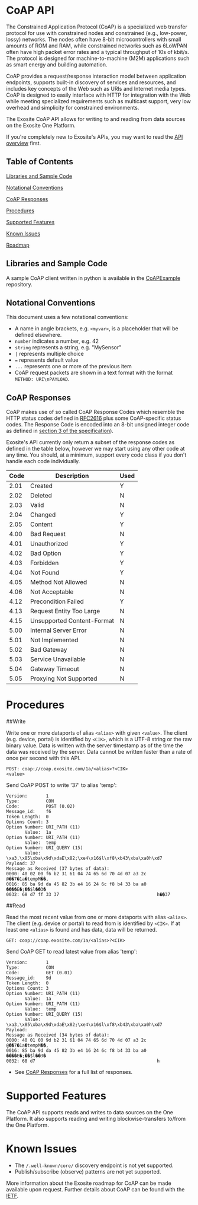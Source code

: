 # CoAP API

The Constrained Application Protocol (CoAP) is a specialized web transfer protocol for use with constrained nodes and constrained (e.g., low-power, lossy) networks. The nodes often have 8-bit microcontrollers with small amounts of ROM and RAM, while constrained networks such as 6LoWPAN often have high packet error rates and a typical throughput of 10s of kbit/s. The protocol is designed for machine-to-machine (M2M) applications such as smart energy and building automation.

CoAP provides a request/response interaction model between application endpoints, supports built-in discovery of services and resources, and includes key concepts of the Web such as URIs and Internet media types. CoAP is designed to easily interface with HTTP for integration with the Web while meeting specialized requirements such as multicast support, very low overhead and simplicity for constrained environments.

The Exosite CoAP API allows for writing to and reading from data sources on the Exosite One Platform.

If you're completely new to Exosite's APIs, you may want to read the [API overview](../README.md) first.

## Table of Contents

[Libraries and Sample Code](#libraries-and-sample-code)

[Notational Conventions](#notational-conventions)

[CoAP Responses](#coap-responses)

[Procedures](#procedures)

[Supported Features](#supported-features)

[Known Issues](#known-issues)

[Roadmap](#roadmap)

## Libraries and Sample Code

A sample CoAP client written in python is available in the [CoAPExample](https://github.com/exosite-garage/CoAPExample) repository.

## Notational Conventions

This document uses a few notational conventions:

* A name in angle brackets, e.g. `<myvar>`, is a placeholder that will be defined elsewhere.
* `number` indicates a number, e.g. 42
* `string` represents a string, e.g. "MySensor"
* `|` represents multiple choice
* `=` represents default value
* `...` represents one or more of the previous item
* CoAP request packets are shown in a text format with the format `METHOD: URI\nPAYLOAD`.

## CoAP Responses

CoAP makes use of so called CoAP Response Codes which resemble the HTTP status codes defined in [RFC2616](https://www.ietf.org/rfc/rfc2616.txt) plus some CoAP-specific status codes. The Response Code is encoded into an 8-bit unsigned integer code as defined in [section 3 of the specification](http://tools.ietf.org/html/draft-ietf-core-coap-18#section-3)). 

Exosite's API currently only return a subset of the response codes as defined in the table below, however we may start using any other code at any time. You should, at a minimum, support every code class if you don't handle each code individually.

| Code | Description                  | Used |
|------|------------------------------|------|
| 2.01 | Created                      |   Y  |
| 2.02 | Deleted                      |   N  |
| 2.03 | Valid                        |   N  |
| 2.04 | Changed                      |   Y  |
| 2.05 | Content                      |   Y  |
| 4.00 | Bad Request                  |   N  |
| 4.01 | Unauthorized                 |   Y  |
| 4.02 | Bad Option                   |   Y  |
| 4.03 | Forbidden                    |   Y  |
| 4.04 | Not Found                    |   Y  |
| 4.05 | Method Not Allowed           |   N  |
| 4.06 | Not Acceptable               |   N  |
| 4.12 | Precondition Failed          |   Y  |
| 4.13 | Request Entity Too Large     |   N  |
| 4.15 | Unsupported Content-Format   |   N  |
| 5.00 | Internal Server Error        |   N  |
| 5.01 | Not Implemented              |   N  |
| 5.02 | Bad Gateway                  |   N  |
| 5.03 | Service Unavailable          |   N  |
| 5.04 | Gateway Timeout              |   N  |
| 5.05 | Proxying Not Supported       |   N  |

# Procedures

##Write

Write one or more dataports of alias `<alias>` with given `<value>`. The client (e.g. device, portal) is identified by `<CIK>`, which is a UTF-8 string or the raw binary value. Data is written with the server timestamp as of the time the data was received by the server. Data cannot be written faster than a rate of once per second with this API.

```
POST: coap://coap.exosite.com/1a/<alias>?<CIK>
<value>
```

Send CoAP POST to write '37' to alias 'temp':
    
```
Version:       1
Type:          CON
Code:          POST (0.02)
Message_id:    f6
Token Length:  0
Options Count: 3
Option Number: URI_PATH (11)
       Value:  1a
Option Number: URI_PATH (11)
       Value:  temp
Option Number: URI_QUERY (15)
       Value:  \xa3,\x85\xba\x9d\xdaE\x82;\xe4\x16$l\xf8\xb43\xba\xa0h\xd7
Payload: 37
Message as Received (37 bytes of data): 
0000: 40 02 00 f6 b2 31 61 04 74 65 6d 70 4d 07 a3 2c    @��7�1a�tempM��,
0016: 85 ba 9d da 45 82 3b e4 16 24 6c f8 b4 33 ba a0    ����E�;��$l��3�
0032: 68 d7 ff 33 37                                     h��37
```

##Read

Read the most recent value from one or more dataports with alias `<alias>`. The client (e.g. device or portal) to read from is identified by `<CIK>`. If at least one `<alias>` is found and has data, data will be returned.

```
GET: coap://coap.exosite.com/1a/<alias>?<CIK>
```

Send CoAP GET to read latest value from alias 'temp':

```
Version:       1
Type:          CON
Code:          GET (0.01)
Message_id:    9d
Token Length:  0
Options Count: 3
Option Number: URI_PATH (11)
       Value:  1a
Option Number: URI_PATH (11)
       Value:  temp
Option Number: URI_QUERY (15)
       Value:  \xa3,\x85\xba\x9d\xdaE\x82;\xe4\x16$l\xf8\xb43\xba\xa0h\xd7
Payload: 
Message as Received (34 bytes of data): 
0000: 40 01 00 9d b2 31 61 04 74 65 6d 70 4d 07 a3 2c    @��7�1a�tempM��,
0016: 85 ba 9d da 45 82 3b e4 16 24 6c f8 b4 33 ba a0    ����E�;��$l��3�
0032: 68 d7                                              h
```

* See [CoAP Responses](#coap-responses) for a full list of responses.

# Supported Features

The CoAP API supports reads and writes to data sources on the One Platform.
It also supports reading and writing blockwise-transfers to/from the One Platform.

# Known Issues

* The `/.well-known/core/` discovery endpoint is not yet supported.
* Publish/subscribe (observe) patterns are not yet supported.

More information about the Exosite roadmap for CoAP can be made available
upon request. Further details about CoAP can be found with the
[IETF](https://datatracker.ietf.org/doc/draft-ietf-core-coap/).

